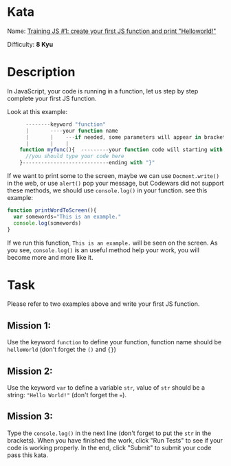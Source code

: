 # Kata
Name: [Training JS #1: create your first JS function and print "Helloworld!"](https://www.codewars.com/kata/571ec274b1c8d4a61c0000c8)

Difficulty: **8 Kyu**

# Description
In JavaScript, your code is running in a function, let us step by step complete your first JS function.

Look at this example:

```javascript
      --------keyword "function"
      |       ----your function name  
      |       |    ---if needed, some parameters will appear in brackets
      |       |    |
    function myfunc(){  ---------your function code will starting with "{"
      //you should type your code here
    }----------------------------ending with "}"
```

If we want to print some to the screen, maybe we can use `Docment.write()` in the web, or use `alert()` pop your message, but Codewars did not support these methods, we should use `console.log()` in your function. see this example:

```javascript
function printWordToScreen(){
  var somewords="This is an example."
  console.log(somewords)
}
```

If we run this function, `This is an example.` will be seen on the screen. As you see, `console.log()` is an useful method help your work, you will become more and more like it.

# Task
 Please refer to two examples above and write your first JS function.

## Mission 1:

Use the keyword `function` to define your function, function name should be `helloWorld` (don't forget the `()` and `{}`)

## Mission 2:

Use the keyword `var` to define a variable `str`, value of `str` should be a string: `"Hello World!"` (don't forget the `=`).

## Mission 3:

Type the `console.log()` in the next line (don't forget to put the `str` in the brackets). When you have finished the work, click "Run Tests" to see if your code is working properly. In the end, click "Submit" to submit your code pass this kata.